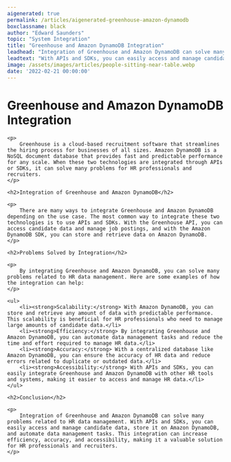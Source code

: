 ```yaml
---
aigenerated: true
permalink: /articles/aigenerated-greenhouse-amazon-dynamodb
boxclassname: black
author: "Edward Saunders"
topic: "System Integration"
title: "Greenhouse and Amazon DynamoDB Integration"
leadhead: "Integration of Greenhouse and Amazon DynamoDB can solve many problems related to HR data management"
leadtext: "With APIs and SDKs, you can easily access and manage candidate data, store it on Amazon DynamoDB, and automate data management tasks. This integration can increase efficiency, accuracy, and accessibility, making it a valuable solution for HR professionals and recruiters."
image: /assets/images/articles/people-sitting-near-table.webp
date: '2022-02-21 00:00:00'
---
```

<div class="arttext">	<h1>Greenhouse and Amazon DynamoDB Integration</h1>
	
	<p>
		Greenhouse is a cloud-based recruitment software that streamlines the hiring process for businesses of all sizes. Amazon DynamoDB is a NoSQL document database that provides fast and predictable performance for any scale. When these two technologies are integrated through APIs or SDKs, it can solve many problems for HR professionals and recruiters.
	</p>
	
	<h2>Integration of Greenhouse and Amazon DynamoDB</h2>
	
	<p>
		There are many ways to integrate Greenhouse and Amazon DynamoDB depending on the use case. The most common way to integrate these two technologies is to use APIs and SDKs. With the Greenhouse API, you can access candidate data and manage job postings, and with the Amazon DynamoDB SDK, you can store and retrieve data on Amazon DynamoDB.
	</p>
	
	<h2>Problems Solved by Integration</h2>
	
	<p>
		By integrating Greenhouse and Amazon DynamoDB, you can solve many problems related to HR data management. Here are some examples of how the integration can help:
	</p>
	
	<ul>
		<li><strong>Scalability:</strong> With Amazon DynamoDB, you can store and retrieve any amount of data with predictable performance. This scalability is beneficial for HR professionals who need to manage large amounts of candidate data.</li>
		<li><strong>Efficiency:</strong> By integrating Greenhouse and Amazon DynamoDB, you can automate data management tasks and reduce the time and effort required to manage HR data.</li>
		<li><strong>Accuracy:</strong> With a centralized database like Amazon DynamoDB, you can ensure the accuracy of HR data and reduce errors related to duplicate or outdated data.</li>
		<li><strong>Accessibility:</strong> With APIs and SDKs, you can easily integrate Greenhouse and Amazon DynamoDB with other HR tools and systems, making it easier to access and manage HR data.</li>
	</ul>
	
	<h2>Conclusion</h2>
	
	<p>
		Integration of Greenhouse and Amazon DynamoDB can solve many problems related to HR data management. With APIs and SDKs, you can easily access and manage candidate data, store it on Amazon DynamoDB, and automate data management tasks. This integration can increase efficiency, accuracy, and accessibility, making it a valuable solution for HR professionals and recruiters.
	</p>
</div>
